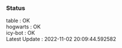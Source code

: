 ### Status


table : OK  
hogwarts : OK  
icy-bot : OK  
Latest Update : 2022-11-02 20:09:44.592582
